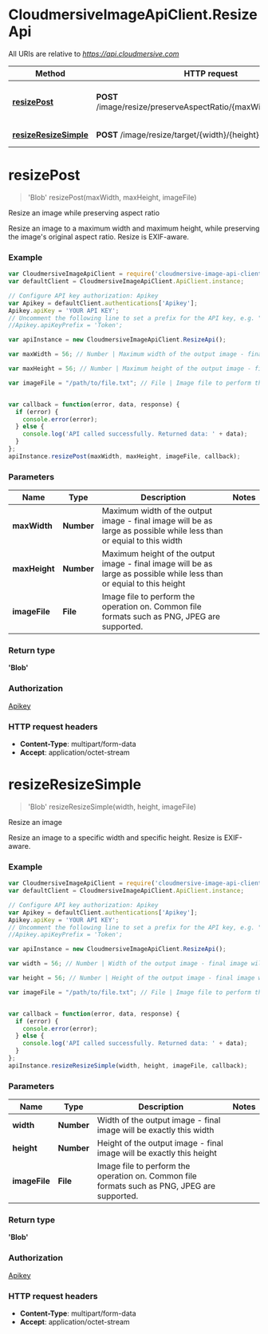 # CloudmersiveImageApiClient.ResizeApi

All URIs are relative to *https://api.cloudmersive.com*

Method | HTTP request | Description
------------- | ------------- | -------------
[**resizePost**](ResizeApi.md#resizePost) | **POST** /image/resize/preserveAspectRatio/{maxWidth}/{maxHeight} | Resize an image while preserving aspect ratio
[**resizeResizeSimple**](ResizeApi.md#resizeResizeSimple) | **POST** /image/resize/target/{width}/{height} | Resize an image


<a name="resizePost"></a>
# **resizePost**
> &#39;Blob&#39; resizePost(maxWidth, maxHeight, imageFile)

Resize an image while preserving aspect ratio

Resize an image to a maximum width and maximum height, while preserving the image&#39;s original aspect ratio.  Resize is EXIF-aware.

### Example
```javascript
var CloudmersiveImageApiClient = require('cloudmersive-image-api-client');
var defaultClient = CloudmersiveImageApiClient.ApiClient.instance;

// Configure API key authorization: Apikey
var Apikey = defaultClient.authentications['Apikey'];
Apikey.apiKey = 'YOUR API KEY';
// Uncomment the following line to set a prefix for the API key, e.g. "Token" (defaults to null)
//Apikey.apiKeyPrefix = 'Token';

var apiInstance = new CloudmersiveImageApiClient.ResizeApi();

var maxWidth = 56; // Number | Maximum width of the output image - final image will be as large as possible while less than or equial to this width

var maxHeight = 56; // Number | Maximum height of the output image - final image will be as large as possible while less than or equial to this height

var imageFile = "/path/to/file.txt"; // File | Image file to perform the operation on.  Common file formats such as PNG, JPEG are supported.


var callback = function(error, data, response) {
  if (error) {
    console.error(error);
  } else {
    console.log('API called successfully. Returned data: ' + data);
  }
};
apiInstance.resizePost(maxWidth, maxHeight, imageFile, callback);
```

### Parameters

Name | Type | Description  | Notes
------------- | ------------- | ------------- | -------------
 **maxWidth** | **Number**| Maximum width of the output image - final image will be as large as possible while less than or equial to this width | 
 **maxHeight** | **Number**| Maximum height of the output image - final image will be as large as possible while less than or equial to this height | 
 **imageFile** | **File**| Image file to perform the operation on.  Common file formats such as PNG, JPEG are supported. | 

### Return type

**&#39;Blob&#39;**

### Authorization

[Apikey](../README.md#Apikey)

### HTTP request headers

 - **Content-Type**: multipart/form-data
 - **Accept**: application/octet-stream

<a name="resizeResizeSimple"></a>
# **resizeResizeSimple**
> &#39;Blob&#39; resizeResizeSimple(width, height, imageFile)

Resize an image

Resize an image to a specific width and specific height.  Resize is EXIF-aware.

### Example
```javascript
var CloudmersiveImageApiClient = require('cloudmersive-image-api-client');
var defaultClient = CloudmersiveImageApiClient.ApiClient.instance;

// Configure API key authorization: Apikey
var Apikey = defaultClient.authentications['Apikey'];
Apikey.apiKey = 'YOUR API KEY';
// Uncomment the following line to set a prefix for the API key, e.g. "Token" (defaults to null)
//Apikey.apiKeyPrefix = 'Token';

var apiInstance = new CloudmersiveImageApiClient.ResizeApi();

var width = 56; // Number | Width of the output image - final image will be exactly this width

var height = 56; // Number | Height of the output image - final image will be exactly this height

var imageFile = "/path/to/file.txt"; // File | Image file to perform the operation on.  Common file formats such as PNG, JPEG are supported.


var callback = function(error, data, response) {
  if (error) {
    console.error(error);
  } else {
    console.log('API called successfully. Returned data: ' + data);
  }
};
apiInstance.resizeResizeSimple(width, height, imageFile, callback);
```

### Parameters

Name | Type | Description  | Notes
------------- | ------------- | ------------- | -------------
 **width** | **Number**| Width of the output image - final image will be exactly this width | 
 **height** | **Number**| Height of the output image - final image will be exactly this height | 
 **imageFile** | **File**| Image file to perform the operation on.  Common file formats such as PNG, JPEG are supported. | 

### Return type

**&#39;Blob&#39;**

### Authorization

[Apikey](../README.md#Apikey)

### HTTP request headers

 - **Content-Type**: multipart/form-data
 - **Accept**: application/octet-stream

